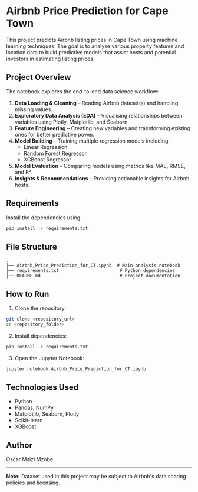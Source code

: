# Airbnb Price Prediction for Cape Town

This project predicts Airbnb listing prices in Cape Town using machine learning techniques. The goal is to analyse various property features and location data to build predictive models that assist hosts and potential investors in estimating listing prices.

## Project Overview

The notebook explores the end-to-end data science workflow:
1. **Data Loading & Cleaning** – Reading Airbnb dataset(s) and handling missing values.
2. **Exploratory Data Analysis (EDA)** – Visualising relationships between variables using Plotly, Matplotlib, and Seaborn.
3. **Feature Engineering** – Creating new variables and transforming existing ones for better predictive power.
4. **Model Building** – Training multiple regression models including:
   - Linear Regression
   - Random Forest Regressor
   - XGBoost Regressor
5. **Model Evaluation** – Comparing models using metrics like MAE, RMSE, and R².
6. **Insights & Recommendations** – Providing actionable insights for Airbnb hosts.

## Requirements

Install the dependencies using:
```bash
pip install -r requirements.txt
```

## File Structure

```
.
├── Airbnb_Price_Prediction_for_CT.ipynb  # Main analysis notebook
├── requirements.txt                       # Python dependencies
├── README.md                              # Project documentation
```

## How to Run

1. Clone the repository:
```bash
git clone <repository_url>
cd <repository_folder>
```
2. Install dependencies:
```bash
pip install -r requirements.txt
```
3. Open the Jupyter Notebook:
```bash
jupyter notebook Airbnb_Price_Prediction_for_CT.ipynb
```

## Technologies Used

- Python
- Pandas, NumPy
- Matplotlib, Seaborn, Plotly
- Scikit-learn
- XGBoost

## Author
Oscar Msizi Mzobe

---
**Note:** Dataset used in this project may be subject to Airbnb's data sharing policies and licensing.
